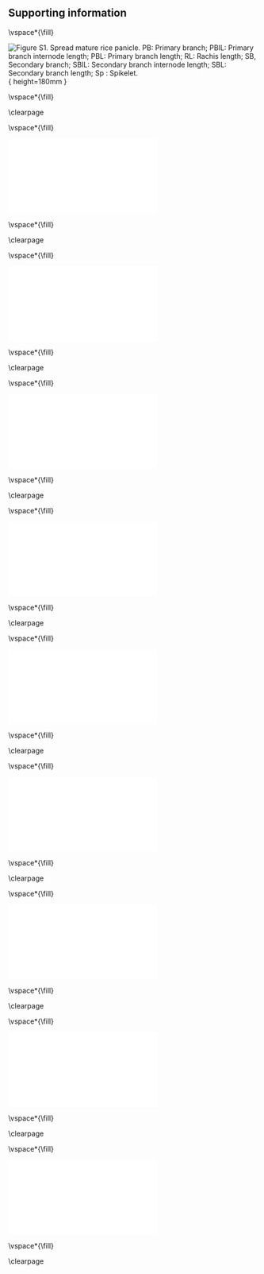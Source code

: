 ## Supporting information

\vspace*{\fill}

![**Figure S1**.
Spread mature rice panicle.
PB: Primary branch;
PBIL: Primary branch internode length;
PBL: Primary branch length;
RL: Rachis length;
SB, Secondary branch;
SBIL: Secondary branch internode length;
SBL: Secondary branch length;
Sp : Spikelet.
](figures/Figure_S1.tif){ height=180mm }

\vspace*{\fill}

\clearpage

\vspace*{\fill}

![**Figure S2**.
Principal component analysis (PCA) of panicle phenotyping data showing components 1–4.
PC1 accounts for 46.5% of variability and separates panicles from domesticated and wild accessions.
The lower ordinates do not separate panicles by species.](figures/Figure_S2.pdf)

\vspace*{\fill}

\clearpage

\vspace*{\fill}

![**Figure S3**.
The accessions used for RNAseq are consistent with species-wide patterns of panicle architecture.
The *y*-axis shows the projection of each panicle on principal component 1 (PC1), which separates wild and domesticated accessions (Fig. 1).
The accessions chosen for RNAseq are shown in red.
Accessions used for phenotyping are listed in supporting information Table S1.
](figures/Figure_S3.pdf)

\vspace*{\fill}

\clearpage

\vspace*{\fill}

![**Figure S4**.
Early stages of rice panicle development used for gene expression analysis.
(**a**) Developmental stages of immature panicles collected for expression analysis.
Stage 1: rachis meristem;
Stage 2: indeterminate meristem (IM) stage with formation of primary branch meristems, elongation of primary branch meristem and formation of axillary meristem;
Stage 3: determinate meristem (DM) stage with spikelet meristem and floret differentiation;
Stage 4: floret displaying early floral organ differentiation.
The scale bar indicates 100 μm.
(**b**) Quantitative RT-PCR using meristem stage-specific marker genes for validation of staging.
AM: axillary meristem;
ePBM: elongating primary branch meristem;
FlM: floret meristem;
l: lemma; 
p: palea;
PBM: primary branch meristem;
RM: Rachis meristem;
SpM: spikelet meristem;
St: stamen.
](figures/Figure_S4.pdf)

\vspace*{\fill}

\clearpage

\vspace*{\fill}

![**Figure S5**.
Heatmap of pairwise distances between RNAseq samples.
Samples group by stage, species and continent.
The numbers indicate single samples (three replicates per accession per stage).
The axes are ordered by hierarchical clustering of Minkowski distances between samples.
](figures/Figure_S5.pdf)

\vspace*{\fill}

\clearpage

\vspace*{\fill}

![**Figure S6**.
Homeobox, NAC and SBP transcription factors change expression between IM and DM.
For each family, we plotted genes that were in the top 10% of all genes by absolute loading on PC5.
While Homeobox and SBP genes are expressed preferentially in the DM, NAC are more expressed in the IM.
Genes in the upper panels have a positive loading on PC5 (corresponding to higher expression at the IM stage), whilst genes in the lower panels have a negative loading
Clades for Homeobox genes are from the Plant Transcription Factor Database v4.0 [@jinPlantTFDBCentralHub2017].
](figures/Figure_S6.pdf)

\vspace*{\fill}

\clearpage

\vspace*{\fill}

![**Figure S7**.
Expression of *AP2/EREBP*-like genes in *O. sativa japonica* cv. Nipponbare meristems [data from @harropGeneExpressionProfiling2016].
Both genes are expressed at all stages.
*PLT8* expression peaks in RM.
RM, rachis meristem; PBM, primary branch meristem; ePBM/AM, extending primary branch meristem and axillary meristem; SM, spikelet meristem.
](figures/Figure_S7.pdf)

\vspace*{\fill}

\clearpage

\vspace*{\fill}

![**Figure S8**.
Phenotyping of the five *Oryza* accessions used for RNAseq.
These plants were grown at the same time and in the same conditions as the plants used for gene expression analysis.
The three domesticated accessions produce more spikelets and secondary branches than their wild relatives.
The domesticated accessions have a similar number of primary branches, but Asian domesticated species have more secondary branches and spikelets than domesticated African accessions.
In comparison to *O. sativa japonica*, *O. sativa indica* produces more secondary branches.
](figures/Figure_S8.pdf)

\vspace*{\fill}

\clearpage

\vspace*{\fill}

![**Figure S9**.
Most genes in cluster 5 have negative L~2~FCs between IM and DM in *O. rufipogon*, *O. barthii* and *O. glaberrima*, but L~2~FCs in *O. sativa indica* are closer to zero.
This cluster has an enrichment of *AP2/EREBP*-like genes.
](figures/Figure_S9.pdf)

\vspace*{\fill}

\clearpage

\vspace*{\fill}

![**Figure S10**.
Expression analysis along early panicle development of *AP2/EREBP*-like genes present in cluster 5.
DM: determinate meristem;
FM: floret meristem;
IM: indeterminate meristem;
RM: rachis meristem.
](figures/Figure_S10.pdf)

\vspace*{\fill}

\clearpage
